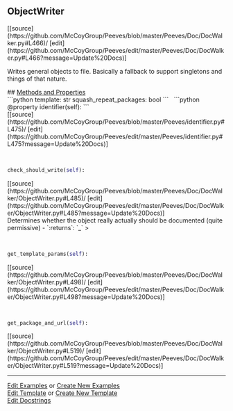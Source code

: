 ## <a id="Peeves.Doc.DocWalker.ObjectWriter">ObjectWriter</a> 

<div class="docs-source-link" markdown="1">
[[source](https://github.com/McCoyGroup/Peeves/blob/master/Peeves/Doc/DocWalker.py#L466)/
[edit](https://github.com/McCoyGroup/Peeves/edit/master/Peeves/Doc/DocWalker.py#L466?message=Update%20Docs)]
</div>

Writes general objects to file.
Basically a fallback to support singletons and things
of that nature.







<div class="collapsible-section">
 <div class="collapsible-section collapsible-section-header" markdown="1">
## <a class="collapse-link" data-toggle="collapse" href="#methods" markdown="1"> Methods and Properties</a> <a class="float-right" data-toggle="collapse" href="#methods"><i class="fa fa-chevron-down"></i></a>
 </div>
 <div class="collapsible-section collapsible-section-body collapse " id="methods" markdown="1">
 ```python
template: str
squash_repeat_packages: bool
```
<a id="str.identifier" class="docs-object-method">&nbsp;</a> 
```python
@property
identifier(self): 
```
<div class="docs-source-link" markdown="1">
[[source](https://github.com/McCoyGroup/Peeves/blob/master/Peeves/identifier.py#L475)/
[edit](https://github.com/McCoyGroup/Peeves/edit/master/Peeves/identifier.py#L475?message=Update%20Docs)]
</div>


<a id="Peeves.Doc.DocWalker.ObjectWriter.check_should_write" class="docs-object-method">&nbsp;</a> 
```python
check_should_write(self): 
```
<div class="docs-source-link" markdown="1">
[[source](https://github.com/McCoyGroup/Peeves/blob/master/Peeves/Doc/DocWalker/ObjectWriter.py#L485)/
[edit](https://github.com/McCoyGroup/Peeves/edit/master/Peeves/Doc/DocWalker/ObjectWriter.py#L485?message=Update%20Docs)]
</div>
Determines whether the object really actually should be
documented (quite permissive)
  - `:returns`: `_`
    >


<a id="Peeves.Doc.DocWalker.ObjectWriter.get_template_params" class="docs-object-method">&nbsp;</a> 
```python
get_template_params(self): 
```
<div class="docs-source-link" markdown="1">
[[source](https://github.com/McCoyGroup/Peeves/blob/master/Peeves/Doc/DocWalker/ObjectWriter.py#L498)/
[edit](https://github.com/McCoyGroup/Peeves/edit/master/Peeves/Doc/DocWalker/ObjectWriter.py#L498?message=Update%20Docs)]
</div>


<a id="Peeves.Doc.DocWalker.ObjectWriter.get_package_and_url" class="docs-object-method">&nbsp;</a> 
```python
get_package_and_url(self): 
```
<div class="docs-source-link" markdown="1">
[[source](https://github.com/McCoyGroup/Peeves/blob/master/Peeves/Doc/DocWalker/ObjectWriter.py#L519)/
[edit](https://github.com/McCoyGroup/Peeves/edit/master/Peeves/Doc/DocWalker/ObjectWriter.py#L519?message=Update%20Docs)]
</div>
 </div>
</div>











---

[Edit Examples](https://github.com/McCoyGroup/Peeves/edit/gh-pages/ci/examples/Peeves/Doc/DocWalker/ObjectWriter.md) or 
[Create New Examples](https://github.com/McCoyGroup/Peeves/new/gh-pages/?filename=ci/examples/Peeves/Doc/DocWalker/ObjectWriter.md) <br/>
[Edit Template](https://github.com/McCoyGroup/Peeves/edit/gh-pages/ci/docs/Peeves/Doc/DocWalker/ObjectWriter.md) or 
[Create New Template](https://github.com/McCoyGroup/Peeves/new/gh-pages/?filename=ci/docs/templates/Peeves/Doc/DocWalker/ObjectWriter.md) <br/>
[Edit Docstrings](https://github.com/McCoyGroup/Peeves/edit/master/Peeves/Doc/DocWalker.py#L466?message=Update%20Docs)